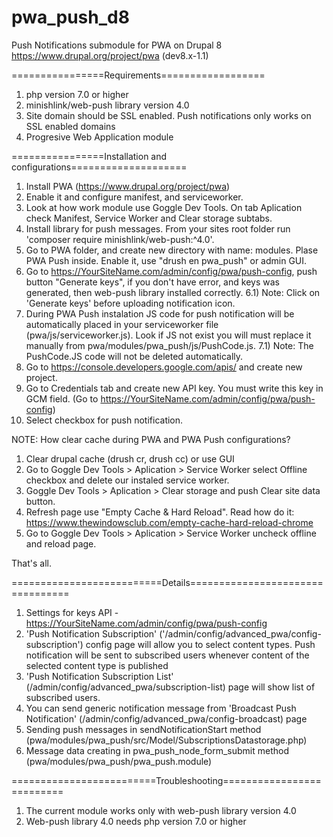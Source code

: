 # pwa_push_d8
Push Notifications submodule for PWA on Drupal 8
https://www.drupal.org/project/pwa (dev8.x-1.1) 

================Requirements==================
1) php version 7.0 or higher
2) minishlink/web-push library version 4.0
3) Site domain should be SSL enabled. Push notifications only works 
on SSL enabled domains
4) Progresive Web Application module

================Installation and configurations====================
1) Install PWA (https://www.drupal.org/project/pwa)
2) Enable it and configure manifest, and serviceworker.
3) Look at how work module use Goggle Dev Tools. On tab Aplication check Manifest, Service Worker and Clear storage subtabs.
4) Install library for push messages. From your sites root folder run 'composer require minishlink/web-push:^4.0'.
5) Go to PWA folder, and create new directory with name: modules. Plase PWA Push inside. Enable it, use "drush en pwa_push" or admin GUI.
6) Go to https://YourSiteName.com/admin/config/pwa/push-config, push button "Generate keys", if you don't have error, and keys was generated, then web-push library installed correctly. 
6.1) Note: Click on 'Generate keys' before uploading notification icon.
7) During PWA Push instalation JS code for push notification will be automatically placed in your serviceworker file (pwa/js/serviceworker.js). Look if JS not exist you will must replace it manually from pwa/modules/pwa_push/js/PushCode.js.
7.1) Note: The PushCode.JS code will not be deleted automatically.
8) Go to https://console.developers.google.com/apis/ and create new project.
9) Go to Credentials tab and create new API key. You must write this key in GCM field. (Go to https://YourSiteName.com/admin/config/pwa/push-config)
10) Select checkbox for push notification.

NOTE: How clear cache during PWA and PWA Push configurations?
1) Clear drupal cache (drush cr, drush cc) or use GUI
2) Go to Goggle Dev Tools > Aplication > Service Worker select
Offline checkbox and delete our instaled service worker.
3) Goggle Dev Tools > Aplication > Clear storage and push
Clear site data button.
4) Refresh page use "Empty Cache & Hard Reload". Read how do it:
https://www.thewindowsclub.com/empty-cache-hard-reload-chrome
5) Go to Goggle Dev Tools > Aplication > Service Worker uncheck
offline and reload page.

That's all.

==========================Details=================================
1) Settings for keys API - https://YourSiteName.com/admin/config/pwa/push-config
2) 'Push Notification Subscription' ('/admin/config/advanced_pwa/config-subscription') config page will allow you to select content types. Push notification will be sent to subscribed users whenever content of the selected content type is published
3) 'Push Notification Subscription List' (/admin/config/advanced_pwa/subscription-list) page will show list of subscribed users.
4) You can send generic notification message from 'Broadcast Push Notification' (/admin/config/advanced_pwa/config-broadcast) page
5) Sending push messages in sendNotificationStart method (pwa/modules/pwa_push/src/Model/SubscriptionsDatastorage.php) 
6) Message data creating in pwa_push_node_form_submit method (pwa/modules/pwa_push/pwa_push.module) 


=========================Troubleshooting==========================
1) The current module works only with web-push library version 4.0
2) Web-push library 4.0 needs php version 7.0 or higher
